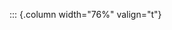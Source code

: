 <!-- Copyright (C) 2024  Kevin Sandom -->
<!-- Begin a new column of width 76%. -->

::: {.column width="76%" valign="t"}
